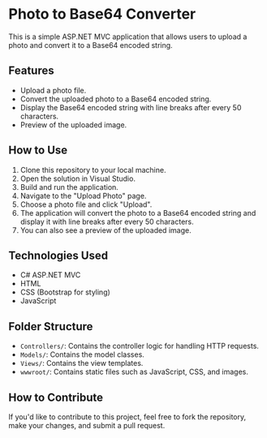 # Photo to Base64 Converter

This is a simple ASP.NET MVC application that allows users to upload a photo and convert it to a Base64 encoded string.

## Features

- Upload a photo file.
- Convert the uploaded photo to a Base64 encoded string.
- Display the Base64 encoded string with line breaks after every 50 characters.
- Preview of the uploaded image.

## How to Use

1. Clone this repository to your local machine.
2. Open the solution in Visual Studio.
3. Build and run the application.
4. Navigate to the "Upload Photo" page.
5. Choose a photo file and click "Upload".
6. The application will convert the photo to a Base64 encoded string and display it with line breaks after every 50 characters.
7. You can also see a preview of the uploaded image.

## Technologies Used

- C# ASP.NET MVC
- HTML
- CSS (Bootstrap for styling)
- JavaScript

## Folder Structure

- `Controllers/`: Contains the controller logic for handling HTTP requests.
- `Models/`: Contains the model classes.
- `Views/`: Contains the view templates.
- `wwwroot/`: Contains static files such as JavaScript, CSS, and images.

## How to Contribute

If you'd like to contribute to this project, feel free to fork the repository, make your changes, and submit a pull request.
